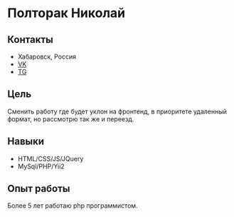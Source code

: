 # __Полторак Николай__

## __Контакты__
- Хабаровск, Россия
- [VK](https://vk.com/id63254524)
- [TG](https://t.me/test_me_u)

## __Цель__
Сменить работу где будет уклон на фронтенд, в приоритете удаленный формат, но рассмотрю так же и переезд.


## __Навыки__
- HTML/CSS/JS/JQuery
- MySql/PHP/Yii2

## __Опыт работы__
Более 5 лет работаю php программистом.

